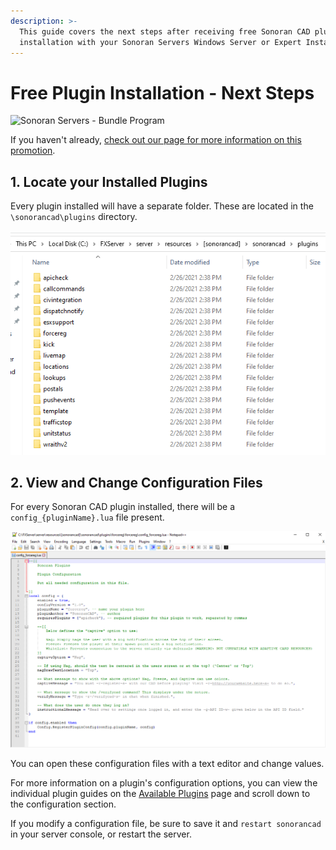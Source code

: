 ```yaml
---
description: >-
  This guide covers the next steps after receiving free Sonoran CAD plugin
  installation with your Sonoran Servers Windows Server or Expert Installation.
---
```


# Free Plugin Installation - Next Steps

![Sonoran Servers - Bundle Program](<../../.gitbook/assets/banner\_update-1 (1).png>)

If you haven't already, [check out our page for more information on this promotion](../../pricing/faq/bundle-discount-sonoran-servers.md).

## 1. Locate your Installed Plugins

Every plugin installed will have a separate folder. These are located in the `\sonorancad\plugins` directory.

![Sonoran CAD - Plugin Folders](<../../.gitbook/assets/image (201).png>)

## 2. View and Change Configuration Files

For every Sonoran CAD plugin installed, there will be a `config_{pluginName}.lua` file present.

![Sonoran CAD - Plugin Config File](<../../.gitbook/assets/image (141).png>)

You can open these configuration files with a text editor and change values.

For more information on a plugin's configuration options, you can view the individual plugin guides on the [Available Plugins](../../roadmap/v2-legacy/available-plugins/) page and scroll down to the configuration section.

If you modify a configuration file, be sure to save it and `restart sonorancad` in your server console, or restart the server.
